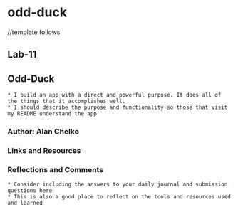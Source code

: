 # odd-duck


//template follows

## Lab-11 

## Odd-Duck
    * I build an app with a direct and powerful purpose. It does all of the things that it accomplishes well. 
    * I should describe the purpose and functionality so those that visit my README understand the app

### Author: Alan Chelko

### Links and Resources

### Reflections and Comments
    * Consider including the answers to your daily journal and submission questions here
    * This is also a good place to reflect on the tools and resources used and learned